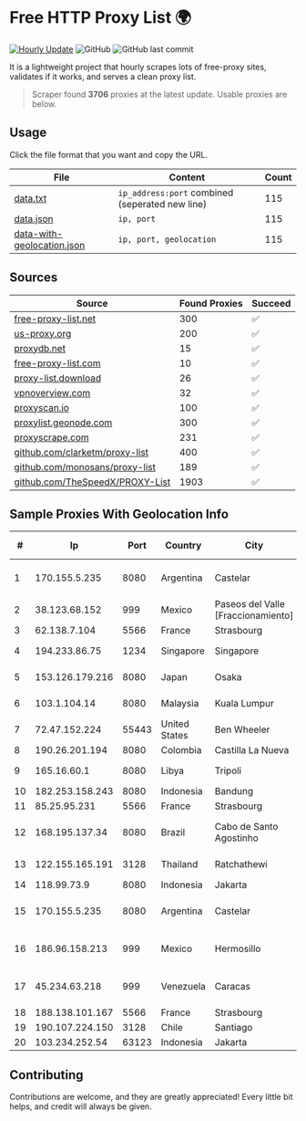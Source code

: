 
# Free HTTP Proxy List 🌍

[![Hourly Update](https://github.com/mertguvencli/http-proxy-list/actions/workflows/main.yml/badge.svg?branch=main)](https://github.com/mertguvencli/http-proxy-list/actions/workflows/main.yml)
![GitHub](https://img.shields.io/github/license/mertguvencli/http-proxy-list)
![GitHub last commit](https://img.shields.io/github/last-commit/mertguvencli/http-proxy-list)

It is a lightweight project that hourly scrapes lots of free-proxy sites, validates if it works, and serves a clean proxy list.


> Scraper found **3706** proxies at the latest update. Usable proxies are below.

## Usage

Click the file format that you want and copy the URL.


|File|Content|Count|
|----|-------|-----|
|[data.txt](https://raw.githubusercontent.com/mertguvencli/http-proxy-list/main/proxy-list/data.txt)|`ip_address:port` combined (seperated new line)|115|
|[data.json](https://raw.githubusercontent.com/mertguvencli/http-proxy-list/main/proxy-list/data.json)|`ip, port`|115|
|[data-with-geolocation.json](https://raw.githubusercontent.com/mertguvencli/http-proxy-list/main/proxy-list/data-with-geolocation.json)|`ip, port, geolocation`|115|

## Sources

|Source|Found Proxies|Succeed|
|------|-------------|-------|
|[free-proxy-list.net](https://free-proxy-list.net)|300|✅|
|[us-proxy.org](https://www.us-proxy.org)|200|✅|
|[proxydb.net](http://proxydb.net)|15|✅|
|[free-proxy-list.com](https://free-proxy-list.com/?page=&port=&type%5B%5D=http&type%5B%5D=https&up_time=0&search=Search)|10|✅|
|[proxy-list.download](https://www.proxy-list.download/HTTP)|26|✅|
|[vpnoverview.com](https://vpnoverview.com/privacy/anonymous-browsing/free-proxy-servers)|32|✅|
|[proxyscan.io](https://www.proxyscan.io)|100|✅|
|[proxylist.geonode.com](https://proxylist.geonode.com/api/proxy-list?limit=300&page=1&sort_by=lastChecked&sort_type=desc&protocols=http,https)|300|✅|
|[proxyscrape.com](https://api.proxyscrape.com/v2/?request=displayproxies&protocol=http&timeout=10000&country=all&ssl=all&anonymity=all)|231|✅|
|[github.com/clarketm/proxy-list](https://raw.githubusercontent.com/clarketm/proxy-list/master/proxy-list-raw.txt)|400|✅|
|[github.com/monosans/proxy-list](https://raw.githubusercontent.com/monosans/proxy-list/main/proxies/http.txt)|189|✅|
|[github.com/TheSpeedX/PROXY-List](https://raw.githubusercontent.com/TheSpeedX/PROXY-List/master/http.txt)|1903|✅|


## Sample Proxies With Geolocation Info

|#|Ip|Port|Country|City|Internet Service Provider|
|-|--|----|-------|----|-------------------------|
|1|170.155.5.235|8080|Argentina|Castelar|Gobernacion de la Provincia de Buenos Aires|
|2|38.123.68.152|999|Mexico|Paseos del Valle [Fraccionamiento]|Cogent Communications|
|3|62.138.7.104|5566|France|Strasbourg|Host Europe Group|
|4|194.233.86.75|1234|Singapore|Singapore|Contabo Asia Private Limited|
|5|153.126.179.216|8080|Japan|Osaka|SAKURA Internet Inc.|
|6|103.1.104.14|8080|Malaysia|Kuala Lumpur|Tmnet, Telekom Malaysia Bhd.|
|7|72.47.152.224|55443|United States|Ben Wheeler|Suddenlink Communications|
|8|190.26.201.194|8080|Colombia|Castilla La Nueva|ETB - Colombia|
|9|165.16.60.1|8080|Libya|Tripoli|Aljeel Aljadeed For Technology|
|10|182.253.158.243|8080|Indonesia|Bandung|BIZNET|
|11|85.25.95.231|5566|France|Strasbourg|INTERGENIA|
|12|168.195.137.34|8080|Brazil|Cabo de Santo Agostinho|R M SILVA DE PAULA INFORMATICA ME|
|13|122.155.165.191|3128|Thailand|Ratchathewi|CAT Telecom Public Company Limited|
|14|118.99.73.9|8080|Indonesia|Jakarta|BIZNET|
|15|170.155.5.235|8080|Argentina|Castelar|Gobernacion de la Provincia de Buenos Aires|
|16|186.96.158.213|999|Mexico|Hermosillo|Total Play Telecomunicaciones SA De CV|
|17|45.234.63.218|999|Venezuela|Caracas|SOLUCIONES INSTALRED CH&C C.A.|
|18|188.138.101.167|5566|France|Strasbourg|Host Europe GmbH|
|19|190.107.224.150|3128|Chile|Santiago|WOM S.A.|
|20|103.234.252.54|63123|Indonesia|Jakarta|Maxindo|



## Contributing

Contributions are welcome, and they are greatly appreciated! Every
little bit helps, and credit will always be given.

